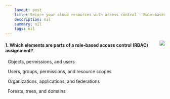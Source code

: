 ```yaml
---
    layout: post
    title: Secure your cloud resources with access control - Role-based access control
    description: nil
    summary: nil
    tags: nil
---
```



 <a target="_blank" href="https://docs.microsoft.com/en-us/learn/modules/cmu-secure-cloud-resources/4-rbac/"><i class="fas fa-external-link-alt"></i> </a>
 <img align="right" src="https://docs.microsoft.com/en-us/learn/achievements/cmu-cloud-admin/secure-cloud-resources.svg">
####  1. Which elements are parts of a role-based access control (RBAC) assignment?


<i class='far fa-square'></i> &nbsp;&nbsp;Objects, permissions, and users

<i class='fas fa-check-square' style='color: Dodgerblue;'></i> &nbsp;&nbsp;Users, groups, permissions, and resource scopes

<i class='far fa-square'></i> &nbsp;&nbsp;Organizations, applications, and federations

<i class='far fa-square'></i> &nbsp;&nbsp;Forests, trees, and domains
<br />
<br />
<br />
